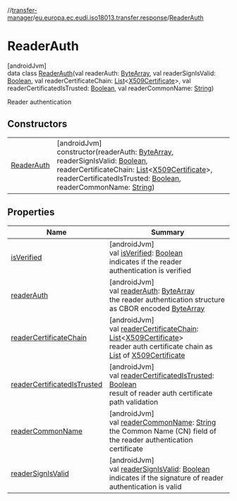 //[transfer-manager](../../../index.md)/[eu.europa.ec.eudi.iso18013.transfer.response](../index.md)/[ReaderAuth](index.md)

# ReaderAuth

[androidJvm]\
data class [ReaderAuth](index.md)(val readerAuth: [ByteArray](https://kotlinlang.org/api/latest/jvm/stdlib/kotlin-stdlib/kotlin/-byte-array/index.html), val readerSignIsValid: [Boolean](https://kotlinlang.org/api/latest/jvm/stdlib/kotlin-stdlib/kotlin/-boolean/index.html), val readerCertificateChain: [List](https://kotlinlang.org/api/latest/jvm/stdlib/kotlin-stdlib/kotlin.collections/-list/index.html)&lt;[X509Certificate](https://developer.android.com/reference/kotlin/java/security/cert/X509Certificate.html)&gt;, val readerCertificatedIsTrusted: [Boolean](https://kotlinlang.org/api/latest/jvm/stdlib/kotlin-stdlib/kotlin/-boolean/index.html), val readerCommonName: [String](https://kotlinlang.org/api/latest/jvm/stdlib/kotlin-stdlib/kotlin/-string/index.html))

Reader authentication

## Constructors

| | |
|---|---|
| [ReaderAuth](-reader-auth.md) | [androidJvm]<br>constructor(readerAuth: [ByteArray](https://kotlinlang.org/api/latest/jvm/stdlib/kotlin-stdlib/kotlin/-byte-array/index.html), readerSignIsValid: [Boolean](https://kotlinlang.org/api/latest/jvm/stdlib/kotlin-stdlib/kotlin/-boolean/index.html), readerCertificateChain: [List](https://kotlinlang.org/api/latest/jvm/stdlib/kotlin-stdlib/kotlin.collections/-list/index.html)&lt;[X509Certificate](https://developer.android.com/reference/kotlin/java/security/cert/X509Certificate.html)&gt;, readerCertificatedIsTrusted: [Boolean](https://kotlinlang.org/api/latest/jvm/stdlib/kotlin-stdlib/kotlin/-boolean/index.html), readerCommonName: [String](https://kotlinlang.org/api/latest/jvm/stdlib/kotlin-stdlib/kotlin/-string/index.html)) |

## Properties

| Name | Summary |
|---|---|
| [isVerified](is-verified.md) | [androidJvm]<br>val [isVerified](is-verified.md): [Boolean](https://kotlinlang.org/api/latest/jvm/stdlib/kotlin-stdlib/kotlin/-boolean/index.html)<br>indicates if the reader authentication is verified |
| [readerAuth](reader-auth.md) | [androidJvm]<br>val [readerAuth](reader-auth.md): [ByteArray](https://kotlinlang.org/api/latest/jvm/stdlib/kotlin-stdlib/kotlin/-byte-array/index.html)<br>the reader authentication structure as CBOR encoded [ByteArray](https://kotlinlang.org/api/latest/jvm/stdlib/kotlin-stdlib/kotlin/-byte-array/index.html) |
| [readerCertificateChain](reader-certificate-chain.md) | [androidJvm]<br>val [readerCertificateChain](reader-certificate-chain.md): [List](https://kotlinlang.org/api/latest/jvm/stdlib/kotlin-stdlib/kotlin.collections/-list/index.html)&lt;[X509Certificate](https://developer.android.com/reference/kotlin/java/security/cert/X509Certificate.html)&gt;<br>reader auth certificate chain as [List](https://kotlinlang.org/api/latest/jvm/stdlib/kotlin-stdlib/kotlin.collections/-list/index.html) of [X509Certificate](https://developer.android.com/reference/kotlin/java/security/cert/X509Certificate.html) |
| [readerCertificatedIsTrusted](reader-certificated-is-trusted.md) | [androidJvm]<br>val [readerCertificatedIsTrusted](reader-certificated-is-trusted.md): [Boolean](https://kotlinlang.org/api/latest/jvm/stdlib/kotlin-stdlib/kotlin/-boolean/index.html)<br>result of reader auth certificate path validation |
| [readerCommonName](reader-common-name.md) | [androidJvm]<br>val [readerCommonName](reader-common-name.md): [String](https://kotlinlang.org/api/latest/jvm/stdlib/kotlin-stdlib/kotlin/-string/index.html)<br>the Common Name (CN) field of the reader authentication certificate |
| [readerSignIsValid](reader-sign-is-valid.md) | [androidJvm]<br>val [readerSignIsValid](reader-sign-is-valid.md): [Boolean](https://kotlinlang.org/api/latest/jvm/stdlib/kotlin-stdlib/kotlin/-boolean/index.html)<br>indicates if the signature of reader authentication is valid |
